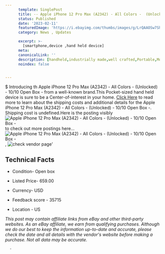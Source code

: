 ```yaml
---
      template: SinglePost
      title: -- Apple iPhone 12 Pro Max (A2342) - All Colors -  (Unlocked) - 10/10 Open Box -
      status: Published
      date: '2023-02-11'
      featuredImage: 'https://i.ebayimg.com/thumbs/images/g/LrQAAOSw7Shi7A87/s-l225.jpg'
      category: News , Updates

      excerpt: >-
        [smartphone,device ,hand held device]
      meta:
      canonicalLink: ''
      description: [handheld,industrially made,well crafted,Portable,Mobile,Compact,Convenient,Lightweight,Maneuverable,Man-portable,Miniature,Carriable,Hand-held,Light,Holdable,Transportable,Mobile device,Pocket-sized,On-the-go,Wireless,Cordless,Compact size,Convenient size, smartphone,device ,hand held device]
      noindex: false
      

---
```

$
      Introducing th Apple iPhone 12 Pro Max (A2342) - All Colors -  (Unlocked) - 10/10 Open Box - from a well-known brand.This Pocket-sized hand held device is sure to be a Center-of-interest in your home. [Click Here](https://www.ebay.com/itm/255804033037?hash=item3b8f1bc80d%3Ag%3ALrQAAOSw7Shi7A87&mkevt=1&mkcid=1&mkrid=711-53200-19255-0&campid=%253CePNCampaignId%253E&customid=%253CreferenceId%253E&toolid=10049) to read more to learn about the shipping costs and additional details for the Apple iPhone 12 Pro Max (A2342) - All Colors -  (Unlocked) - 10/10 Open Box -. Shipping cost is undefined.Here is the posting visibly ![Apple iPhone 12 Pro Max (A2342) - All Colors -  (Unlocked) - 10/10 Open Box -](https://i.ebayimg.com/thumbs/images/g/LrQAAOSw7Shi7A87/s-l225.jpg) to check out more postings here... ![Apple iPhone 12 Pro Max (A2342) - All Colors -  (Unlocked) - 10/10 Open Box -](https://i.ebayimg.com/images/g/LrQAAOSw7Shi7A87/s-l1600.jpg), ![check vendor page](https://origin-galleryplus.ebayimg.com/ws/web/255804033037_2_0_1/225x225.jpg,https://origin-galleryplus.ebayimg.com/ws/web/255804033037_3_0_1/225x225.jpg,https://origin-galleryplus.ebayimg.com/ws/web/255804033037_4_0_1/225x225.jpg,https://origin-galleryplus.ebayimg.com/ws/web/255804033037_5_0_1/225x225.jpg,https://origin-galleryplus.ebayimg.com/ws/web/255804033037_6_0_1/225x225.jpg,https://origin-galleryplus.ebayimg.com/ws/web/255804033037_7_0_1/225x225.jpg,https://origin-galleryplus.ebayimg.com/ws/web/255804033037_8_0_1/225x225.jpg,https://origin-galleryplus.ebayimg.com/ws/web/255804033037_9_0_1/225x225.jpg,https://origin-galleryplus.ebayimg.com/ws/web/255804033037_10_0_1/225x225.jpg,https://origin-galleryplus.ebayimg.com/ws/web/255804033037_11_0_1/225x225.jpg,https://origin-galleryplus.ebayimg.com/ws/web/255804033037_12_0_1/225x225.jpg)'

      

 ## Technical Facts 



     
      

 - Condition- Open box 


      

 - Listed Price- 659.00 


      

 - Currency- USD 


      

 - Feedback score - 35715 


      

 - Location - US 


      
      

 *_This post may contain affiliate links from eBay and other third-party websites. As an eBay affiliate, we earn from qualifying purchases. Although we do our best to keep the information up-to-date and accurate, please check the date and all details with the vendor's website before making a purchase. Not all data may be accurate._*




      -

